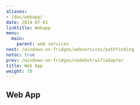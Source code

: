 ```yaml
---
aliases:
- /doc/webapp/
date: 2014-07-01
linktitle: Webapp 
menu:
  main:
    parent: web services 
next: /windows-on-fridges/webservices/pathfinding
notoc: true
prev: /windows-on-fridges/nodebot/wifiadapter
title: Web App 
weight: 70
---
```


## Web App

